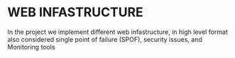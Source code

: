 # WEB INFASTRUCTURE
In the project we implement different web infastructure, in high level format
also considered single point of failure (SPOF), security issues, and Monitoring tools
